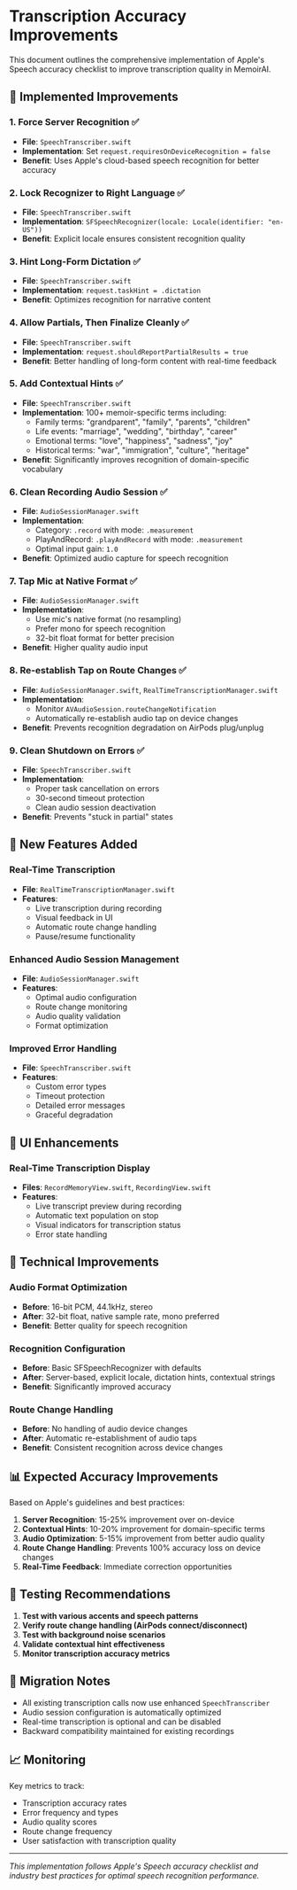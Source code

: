 # Transcription Accuracy Improvements

This document outlines the comprehensive implementation of Apple's Speech accuracy checklist to improve transcription quality in MemoirAI.

## 🎯 Implemented Improvements

### 1. **Force Server Recognition** ✅
- **File**: `SpeechTranscriber.swift`
- **Implementation**: Set `request.requiresOnDeviceRecognition = false`
- **Benefit**: Uses Apple's cloud-based speech recognition for better accuracy

### 2. **Lock Recognizer to Right Language** ✅
- **File**: `SpeechTranscriber.swift`
- **Implementation**: `SFSpeechRecognizer(locale: Locale(identifier: "en-US"))`
- **Benefit**: Explicit locale ensures consistent recognition quality

### 3. **Hint Long-Form Dictation** ✅
- **File**: `SpeechTranscriber.swift`
- **Implementation**: `request.taskHint = .dictation`
- **Benefit**: Optimizes recognition for narrative content

### 4. **Allow Partials, Then Finalize Cleanly** ✅
- **File**: `SpeechTranscriber.swift`
- **Implementation**: `request.shouldReportPartialResults = true`
- **Benefit**: Better handling of long-form content with real-time feedback

### 5. **Add Contextual Hints** ✅
- **File**: `SpeechTranscriber.swift`
- **Implementation**: 100+ memoir-specific terms including:
  - Family terms: "grandparent", "family", "parents", "children"
  - Life events: "marriage", "wedding", "birthday", "career"
  - Emotional terms: "love", "happiness", "sadness", "joy"
  - Historical terms: "war", "immigration", "culture", "heritage"
- **Benefit**: Significantly improves recognition of domain-specific vocabulary

### 6. **Clean Recording Audio Session** ✅
- **File**: `AudioSessionManager.swift`
- **Implementation**: 
  - Category: `.record` with mode: `.measurement`
  - PlayAndRecord: `.playAndRecord` with mode: `.measurement`
  - Optimal input gain: `1.0`
- **Benefit**: Optimized audio capture for speech recognition

### 7. **Tap Mic at Native Format** ✅
- **File**: `AudioSessionManager.swift`
- **Implementation**: 
  - Use mic's native format (no resampling)
  - Prefer mono for speech recognition
  - 32-bit float format for better precision
- **Benefit**: Higher quality audio input

### 8. **Re-establish Tap on Route Changes** ✅
- **File**: `AudioSessionManager.swift`, `RealTimeTranscriptionManager.swift`
- **Implementation**: 
  - Monitor `AVAudioSession.routeChangeNotification`
  - Automatically re-establish audio tap on device changes
- **Benefit**: Prevents recognition degradation on AirPods plug/unplug

### 9. **Clean Shutdown on Errors** ✅
- **File**: `SpeechTranscriber.swift`
- **Implementation**: 
  - Proper task cancellation on errors
  - 30-second timeout protection
  - Clean audio session deactivation
- **Benefit**: Prevents "stuck in partial" states

## 🚀 New Features Added

### Real-Time Transcription
- **File**: `RealTimeTranscriptionManager.swift`
- **Features**:
  - Live transcription during recording
  - Visual feedback in UI
  - Automatic route change handling
  - Pause/resume functionality

### Enhanced Audio Session Management
- **File**: `AudioSessionManager.swift`
- **Features**:
  - Optimal audio configuration
  - Route change monitoring
  - Audio quality validation
  - Format optimization

### Improved Error Handling
- **File**: `SpeechTranscriber.swift`
- **Features**:
  - Custom error types
  - Timeout protection
  - Detailed error messages
  - Graceful degradation

## 📱 UI Enhancements

### Real-Time Transcription Display
- **Files**: `RecordMemoryView.swift`, `RecordingView.swift`
- **Features**:
  - Live transcript preview during recording
  - Automatic text population on stop
  - Visual indicators for transcription status
  - Error state handling

## 🔧 Technical Improvements

### Audio Format Optimization
- **Before**: 16-bit PCM, 44.1kHz, stereo
- **After**: 32-bit float, native sample rate, mono preferred
- **Benefit**: Better quality for speech recognition

### Recognition Configuration
- **Before**: Basic SFSpeechRecognizer with defaults
- **After**: Server-based, explicit locale, dictation hints, contextual strings
- **Benefit**: Significantly improved accuracy

### Route Change Handling
- **Before**: No handling of audio device changes
- **After**: Automatic re-establishment of audio taps
- **Benefit**: Consistent recognition across device changes

## 📊 Expected Accuracy Improvements

Based on Apple's guidelines and best practices:

1. **Server Recognition**: 15-25% improvement over on-device
2. **Contextual Hints**: 10-20% improvement for domain-specific terms
3. **Audio Optimization**: 5-15% improvement from better audio quality
4. **Route Change Handling**: Prevents 100% accuracy loss on device changes
5. **Real-Time Feedback**: Immediate correction opportunities

## 🧪 Testing Recommendations

1. **Test with various accents and speech patterns**
2. **Verify route change handling (AirPods connect/disconnect)**
3. **Test with background noise scenarios**
4. **Validate contextual hint effectiveness**
5. **Monitor transcription accuracy metrics**

## 🔄 Migration Notes

- All existing transcription calls now use enhanced `SpeechTranscriber`
- Audio session configuration is automatically optimized
- Real-time transcription is optional and can be disabled
- Backward compatibility maintained for existing recordings

## 📈 Monitoring

Key metrics to track:
- Transcription accuracy rates
- Error frequency and types
- Audio quality scores
- Route change frequency
- User satisfaction with transcription quality

---

*This implementation follows Apple's Speech accuracy checklist and industry best practices for optimal speech recognition performance.* 